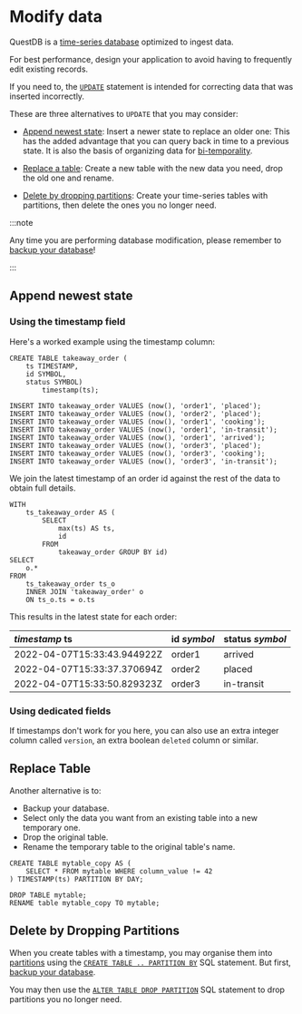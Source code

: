 # Modify data

QuestDB is a [time-series database](/glossary/time-series-database/) optimized
to ingest data.

For best performance, design your application to avoid having to frequently edit
existing records.

If you need to, the [`UPDATE`](/docs/reference/sql/update/) statement is
intended for correcting data that was inserted incorrectly.

These are three alternatives to `UPDATE` that you may consider:

- [Append newest state](#append-newest-state): Insert a newer state to replace
  an older one: This has the added advantage that you can query back in time to
  a previous state. It is also the basis of organizing data for
  [bi-temporality](https://martinfowler.com/articles/bitemporal-history.html).

- [Replace a table](#replace-table): Create a new table with the new data you
  need, drop the old one and rename.

- [Delete by dropping partitions](#delete-by-dropping-partitions): Create your
  time-series tables with partitions, then delete the ones you no longer need.

:::note

Any time you are performing database modification, please remember to
[backup your database](/docs/operations/backup/)!

:::

## Append newest state

### Using the timestamp field

Here's a worked example using the timestamp column:

```questdb-sql
CREATE TABLE takeaway_order (
    ts TIMESTAMP,
    id SYMBOL,
    status SYMBOL)
        timestamp(ts);

INSERT INTO takeaway_order VALUES (now(), 'order1', 'placed');
INSERT INTO takeaway_order VALUES (now(), 'order2', 'placed');
INSERT INTO takeaway_order VALUES (now(), 'order1', 'cooking');
INSERT INTO takeaway_order VALUES (now(), 'order1', 'in-transit');
INSERT INTO takeaway_order VALUES (now(), 'order1', 'arrived');
INSERT INTO takeaway_order VALUES (now(), 'order3', 'placed');
INSERT INTO takeaway_order VALUES (now(), 'order3', 'cooking');
INSERT INTO takeaway_order VALUES (now(), 'order3', 'in-transit');
```

We join the latest timestamp of an order id against the rest of the data to
obtain full details.

```questdb-sql
WITH
    ts_takeaway_order AS (
        SELECT
            max(ts) AS ts,
            id
        FROM
            takeaway_order GROUP BY id)
SELECT
    o.*
FROM
    ts_takeaway_order ts_o
    INNER JOIN 'takeaway_order' o
    ON ts_o.ts = o.ts
```

This results in the latest state for each order:

| _timestamp_ ts              | id _symbol_ | status _symbol_ |
| :-------------------------- | :---------- | :-------------- |
| 2022-04-07T15:33:43.944922Z | order1      | arrived         |
| 2022-04-07T15:33:37.370694Z | order2      | placed          |
| 2022-04-07T15:33:50.829323Z | order3      | in-transit      |

### Using dedicated fields

If timestamps don't work for you here, you can also use an extra integer column
called `version`, an extra boolean `deleted` column or similar.

## Replace Table

Another alternative is to:

- Backup your database.
- Select only the data you want from an existing table into a new temporary one.
- Drop the original table.
- Rename the temporary table to the original table's name.

```questdb-sql
CREATE TABLE mytable_copy AS (
    SELECT * FROM mytable WHERE column_value != 42
) TIMESTAMP(ts) PARTITION BY DAY;

DROP TABLE mytable;
RENAME table mytable_copy TO mytable;
```

## Delete by Dropping Partitions

When you create tables with a timestamp, you may organise them into
[partitions](/docs/concept/partitions/) using the
[`CREATE TABLE .. PARTITION BY`](/docs/reference/sql/create-table/#partitioning)
SQL statement. But first, [backup your database](/docs/operations/backup/).

You may then use the
[`ALTER TABLE DROP PARTITION`](/docs/reference/sql/alter-table-drop-partition/)
SQL statement to drop partitions you no longer need.
